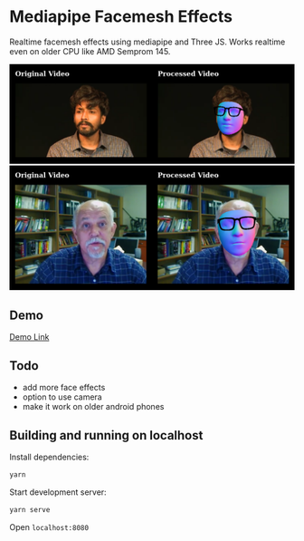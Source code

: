 # Mediapipe Facemesh Effects


Realtime facemesh effects using mediapipe and Three JS. Works realtime even on older CPU like AMD Semprom 145.

![Screenshot](images/screenshot.png)
![Screenshot Alt](images/screenshot-2.png)

## Demo
[Demo Link](https://breathingcyborg.github.io/mediapipe-face-effects)

## Todo
* add more face effects
* option to use camera
* make it work on older android phones

## Building and running on localhost

Install dependencies:

```sh
yarn
```

Start development server:

```sh
yarn serve
```

Open `localhost:8080`
